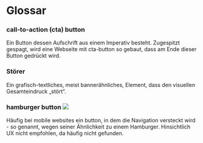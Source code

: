 # Glossar

### call-to-action (cta) button
Ein Button dessen Aufschrift aus einem Imperativ besteht. Zugespitzt gespagt, wird eine Webseite mit cta-button so gebaut, dass am Ende dieser Button gedrückt wird. 

### Störer
Ein grafisch-textliches, meist bannerähnliches, Element, dass den visuellen Gesamteindruck „stört“.

### hamburger button ![](https://de.wikipedia.org/wiki/Datei:Hamburger_icon.svg)
Häufig bei mobile websites ein button, in dem die Navigation versteckt wird - so genannt, wegen seiner Ähnlichkeit zu einem Hamburger. Hinsichtlich UX nicht empfohlen, da häufig nicht gefunden.
